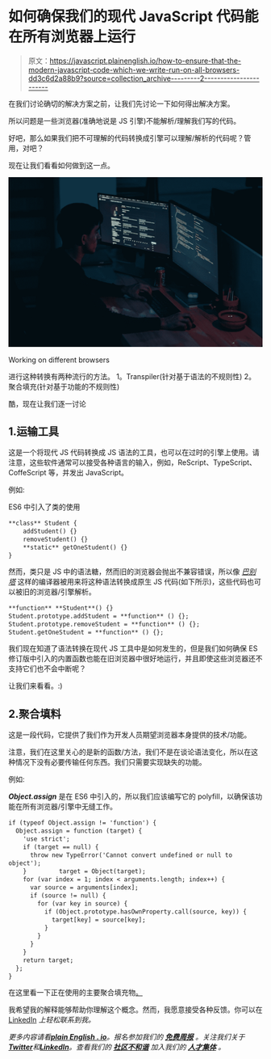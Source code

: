 # 如何确保我们的现代 JavaScript 代码能在所有浏览器上运行

> 原文：<https://javascript.plainenglish.io/how-to-ensure-that-the-modern-javascript-code-which-we-write-run-on-all-browsers-dd3c6d2a88b9?source=collection_archive---------2----------------------->

在我们讨论确切的解决方案之前，让我们先讨论一下如何得出解决方案。

所以问题是一些浏览器(准确地说是 JS 引擎)不能解析/理解我们写的代码。

好吧，那么如果我们把不可理解的代码转换成引擎可以理解/解析的代码呢？管用，对吧？

现在让我们看看如何做到这一点。

![](img/c94fec4759885128bd12b551abac9e4c.png)

Working on different browsers

进行这种转换有两种流行的方法。
1。Transpiler(针对基于语法的不规则性)
2。聚合填充(针对基于功能的不规则性)

酷，现在让我们逐一讨论

## 1.运输工具

这是一个将现代 JS 代码转换成 JS 语法的工具，也可以在过时的引擎上使用。请注意，这些软件通常可以接受各种语言的输入，例如，ReScript、TypeScript、CoffeScript 等，并发出 JavaScript。

例如:

ES6 中引入了类的使用

```
**class** Student {
    addStudent() {}   
    removeStudent() {}   
    **static** getOneStudent() {} 
}
```

然而，类只是 JS 中的语法糖，然而旧的浏览器会抛出不兼容错误，所以像 [*巴别塔*](https://babeljs.io/) 这样的编译器被用来将这种语法转换成原生 JS 代码(如下所示)，这些代码也可以被旧的浏览器/引擎解析。

```
**function** **Student**() {}  
Student.prototype.addStudent = **function** () {};  Student.prototype.removeStudent = **function** () {};  
Student.getOneStudent = **function** () {};
```

我们现在知道了语法转换在现代 JS 工具中是如何发生的，但是我们如何确保 ES 修订版中引入的内置函数也能在旧浏览器中很好地运行，并且即使这些浏览器还不支持它们也不会中断呢？

让我们来看看。:)

## 2.聚合填料

这是一段代码，它提供了我们作为开发人员期望浏览器本身提供的技术/功能。

注意，我们在这里关心的是新的函数/方法，我们不是在谈论语法变化，所以在这种情况下没有必要传输任何东西。我们只需要实现缺失的功能。

例如:

***Object.assign*** 是在 ES6 中引入的，所以我们应该编写它的 polyfill，以确保该功能在所有浏览器/引擎中无缝工作。

```
if (typeof Object.assign != 'function') {  
  Object.assign = function (target) {    
    'use strict';    
    if (target == null) {      
      throw new TypeError('Cannot convert undefined or null to object');    
    }         target = Object(target);    
    for (var index = 1; index < arguments.length; index++) {
      var source = arguments[index];
      if (source != null) {
        for (var key in source) {
          if (Object.prototype.hasOwnProperty.call(source, key)) {
            target[key] = source[key];
          }
        }
      }
    }
    return target;
  };
}
```

在这里看一下正在使用的主要聚合填充物[。](https://github.com/Modernizr/Modernizr/wiki/HTML5-Cross-browser-Polyfills)

我希望我的解释能够帮助你理解这个概念。然而，我愿意接受各种反馈。你可以在 [LinkedIn](https://www.linkedin.com/in/jainlokesh318/) *上轻松联系到我。*

*更多内容请看*[***plain English . io***](https://plainenglish.io/)*。报名参加我们的* [***免费周报***](http://newsletter.plainenglish.io/) *。关注我们关于*[***Twitter***](https://twitter.com/inPlainEngHQ)*和*[***LinkedIn***](https://www.linkedin.com/company/inplainenglish/)*。查看我们的* [***社区不和谐***](https://discord.gg/GtDtUAvyhW) *加入我们的* [***人才集体***](https://inplainenglish.pallet.com/talent/welcome) *。*